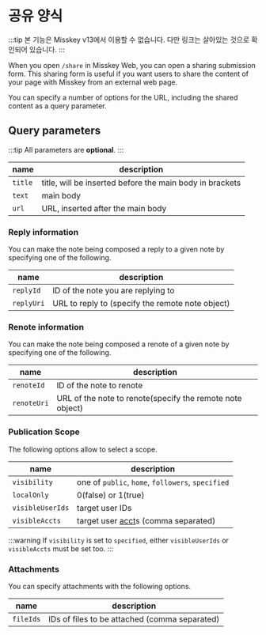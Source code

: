 # 공유 양식
:::tip
본 기능은 Misskey v13에서 이용할 수 없습니다. 다만 링크는 살아있는 것으로 확인되어 있습니다.
:::

When you open `/share` in Misskey Web, you can open a sharing submission form. This sharing form is useful if you want users to share the content of your page with Misskey from an external web page.

You can specify a number of options for the URL, including the shared content as a query parameter.

## Query parameters

:::tip
All parameters are **optional**.
:::

| name | description |
| ---- | ---- |
| `title` | title, will be inserted before the main body in brackets |
| `text` | main body |
| `url` | URL, inserted after the main body |

### Reply information
You can make the note being composed a reply to a given note by specifying one of the following.

| name | description |
| ---- | ---- |
| `replyId` | ID of the note you are replying to |
| `replyUri` | URL to reply to (specify the remote note object) |

### Renote information
You can make the note being composed a renote of a given note by specifying one of the following.

| name | description |
| ---- | ---- |
| `renoteId` | ID of the note to renote |
| `renoteUri` | URL of the note to renote(specify the remote note object) |

### Publication Scope
The following options allow to select a scope.

| name | description |
| ---- | ---- |
| `visibility` | one of `public`, `home`, `followers`, `specified` |
| `localOnly` | 0(false) or 1(true) |
| `visibleUserIds` | target user IDs |
| `visibleAccts` | target user [acct](../glossary.md#acct)s (comma separated) |

:::warning
If `visibility` is set to `specified`, either `visibleUserIds` or `visibleAccts` must be set too.
:::

### Attachments
You can specify attachments with the following options.

| name | description |
| ---- | ---- |
| `fileIds` | IDs of files to be attached (comma separated) |
